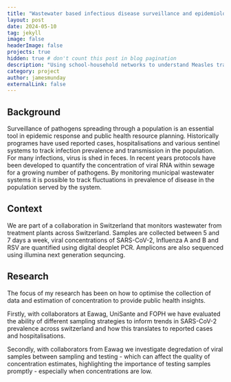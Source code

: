 ```yaml
---
title: "Wastewater based infectious disease surveillance and epidemiology"
layout: post
date: 2024-05-10
tag: jekyll
image: false
headerImage: false
projects: true
hidden: true # don't count this post in blog pagination
description: "Using school-household networks to understand Measles transmission dynamics"
category: project
author: jamesmunday
externalLink: false
---
```


## Background 

Surveillance of pathogens spreading through a population is an essential tool in epidemic response and public health resource planning. Historically programes have used reported cases, hospitalisations and various sentinel systems to track infection prevalence and transmission in the population. For many infections, virus is shed in feces. In recent years protocols have been developed to quantify the concentration of viral RNA within sewage for a growing number of pathogens. By monitoring municipal wastewater systems it is possible to track fluctuations in prevalence of disease in the population served by the system. 

## Context 

We are part of a collaboration in Switzerland that monitors wastewater from treatment plants across Switzerland. Samples are collected between 5 and 7 days a week, viral concentrations of SARS-CoV-2, Influenza A and B and RSV are quantified using digital deoplet PCR. Amplicons are also sequenced using illumina next generation sequncing.

## Research 
The focus of my research has been on how to optimise the collection of data and estimation of concentration to provide public health insights. 

Firstly, with collaborators at Eawag, UniSante and FOPH we have evaluated the ability of different sampling strategies to inform trends in SARS-CoV-2 prevalence across switzerland and how this translates to reported cases and hospitalisations.

Secondly, with collaborators from Eawag we investigate degredation of viral samples between sampling and testing - which can affect the quality of concentration estimates, highlighting the importance of testing samples promptly - especially when concentrations are low. 

